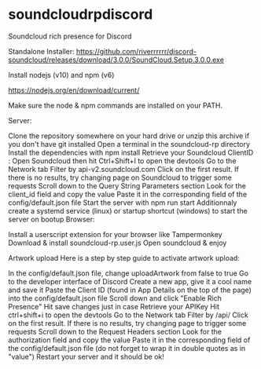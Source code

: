 # soundcloudrpdiscord
Soundcloud rich presence for Discord

Standalone Installer:
https://github.com/riverrrrrr/discord-soundcloud/releases/download/3.0.0/SoundCloud.Setup.3.0.0.exe

Install nodejs (v10) and npm (v6)

https://nodejs.org/en/download/current/

Make sure the node & npm commands are installed on your PATH.

Server:

Clone the repository somewhere on your hard drive or unzip this archive if you don't have git installed
Open a terminal in the soundcloud-rp directory
Install the dependencies with npm install
Retrieve your Soundcloud ClientID :
Open Soundcloud then hit Ctrl+Shift+I to open the devtools
Go to the Network tab
Filter by api-v2.soundcloud.com
Click on the first result. If there is no results, try changing page on Soundcloud to trigger some requests
Scroll down to the Query String Parameters section
Look for the client_id field and copy the value
Paste it in the corresponding field of the config/default.json file
Start the server with npm run start
Additionnaly create a systemd service (linux) or startup shortcut (windows) to start the server on bootup
Browser:

Install a userscript extension for your browser like Tampermonkey
Download & install soundcloud-rp.user.js
Open soundcloud & enjoy

Artwork upload
Here is a step by step guide to activate artwork upload:

In the config/default.json file, change uploadArtwork from false to true
Go to the developer interface of Discord
Create a new app, give it a cool name and save it
Paste the Client ID (found in App Details on the top of the page) into the config/default.json file
Scroll down and click "Enable Rich Presence"
Hit save changes just in case
Retrieve your APIKey
Hit ctrl+shift+i to open the devtools
Go to the Network tab
Filter by /api/
Click on the first result. If there is no results, try changing page to trigger some requests
Scroll down to the Request Headers section
Look for the authorization field and copy the value
Paste it in the corresponding field of the config/default.json file (do not forget to wrap it in double quotes as in "value")
Restart your server and it should be ok!
